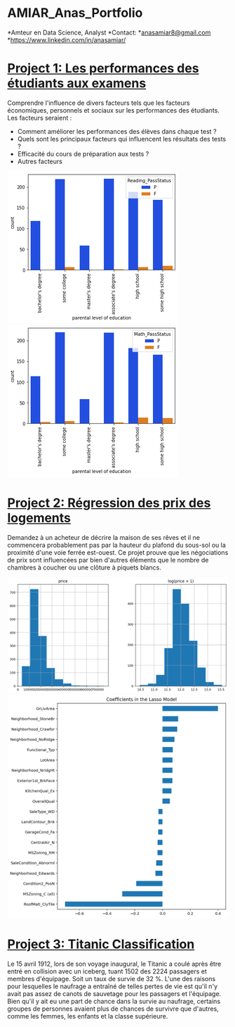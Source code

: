 # AMIAR_Anas_Portfolio

*Amteur en Data Science, Analyst
*Contact:
*anasamiar8@gmail.com
*https://www.linkedin.com/in/anasamiar/


# [Project 1: Les performances des étudiants aux examens](https://github.com/itsmeanas/Project-1-StudentsPerformance)
Comprendre l'influence de divers facteurs tels que les facteurs économiques, personnels et sociaux sur les performances des étudiants.
Les facteurs seraient :
 * Comment améliorer les performances des élèves dans chaque test ?
 * Quels sont les principaux facteurs qui influencent les résultats des tests ?
 * Efficacité du cours de préparation aux tests ?
 * Autres facteurs


 ![](https://github.com/itsmeanas/AMIAR_Anas_Portfolio/blob/main/pictures/2.png)
 ![](https://github.com/itsmeanas/AMIAR_Anas_Portfolio/blob/main/pictures/1.png)
 
# [Project 2: Régression des prix des logements](https://github.com/itsmeanas/Project-2-House-Prices-Regression)
 Demandez à un acheteur de décrire la maison de ses rêves et il ne commencera probablement pas par la hauteur du plafond du sous-sol ou la proximité d'une voie ferrée est-ouest. 
 Ce projet prouve que les négociations de prix sont influencées par bien d'autres éléments que le nombre de chambres à coucher ou une clôture à piquets blancs.
 
 ![](https://github.com/itsmeanas/AMIAR_Anas_Portfolio/blob/main/pictures/house1.png)
 ![](https://github.com/itsmeanas/AMIAR_Anas_Portfolio/blob/main/pictures/house2.png)

# [Project 3: Titanic Classification](https://github.com/itsmeanas/Project-3-Titanic-Classification)
 Le 15 avril 1912, lors de son voyage inaugural, le Titanic a coulé après être entré en collision avec un iceberg, tuant 1502 des 2224 passagers et membres d'équipage. Soit un taux de survie de 32 %.
    L'une des raisons pour lesquelles le naufrage a entraîné de telles pertes de vie est qu'il n'y avait pas assez de canots de sauvetage pour les passagers et l'équipage.
    Bien qu'il y ait eu une part de chance dans la survie au naufrage, certains groupes de personnes avaient plus de chances de survivre que d'autres, comme les femmes, les enfants et la classe supérieure.
